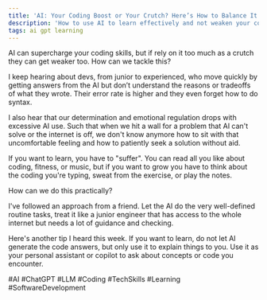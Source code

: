 ```yaml
---
title: 'AI: Your Coding Boost or Your Crutch? Here’s How to Balance It'
description: 'How to use AI to learn effectively and not weaken your coding skills'
tags: ai gpt learning
---
```


AI can supercharge your coding skills, but if rely on it too much as a crutch they can get weaker too. How can we tackle this?

I keep hearing about devs, from junior to experienced, who move quickly by getting answers from the AI but don’t understand the reasons or tradeoffs of what they wrote. Their error rate is higher and they even forget how to do syntax.

I also hear that our determination and emotional regulation drops with excessive AI use. Such that when we hit a wall for a problem that AI can't solve or the internet is off, we don't know anymore how to sit with that uncomfortable feeling and how to patiently seek a solution without aid.


If you want to learn, you have to "suffer". You can read all you like about coding, fitness, or music, but if you want to grow you have to think about the coding you're typing, sweat from the exercise, or play the notes.

How can we do this practically?

I've followed an approach from a friend. Let the AI do the very well-defined routine tasks, treat it like a junior engineer that has access to the whole internet but needs a lot of guidance and checking.

Here's another tip I heard this week. If you want to learn, do not let AI generate the code answers, but only use it to explain things to you. Use it as your personal assistant or copilot to ask about concepts or code you encounter.

#AI #ChatGPT #LLM #Coding #TechSkills #Learning #SoftwareDevelopment
